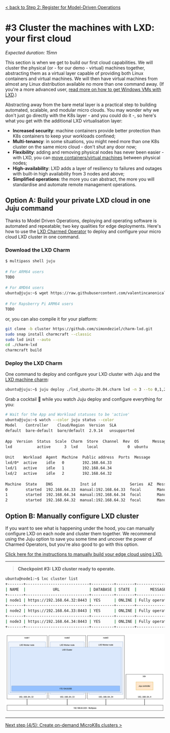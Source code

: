 [< back to Step 2: Register for Model-Driven Operations](./step-02-model-driven-operations.md#2-register-for-model-driven-operations)

# #3 Cluster the machines with LXD: your first cloud

_Expected duration: 15mn_

This section is when we get to build our first cloud capabilities. We will cluster the physical (or - for our demo - virtual) machines together, abstracting them as a virtual layer capable of providing both Linux containers and virtual machines.
We will then have virtual machines from almost any Linux distribution available no more than one command away. (If you're a more advanced user, [read more on how to get Windows VMs with LXD](https://github.com/lxc/distrobuilder#repack-windows-iso).)

Abstracting away from the bare metal layer is a practical step to building automated, scalable, and modular micro clouds. You may wonder why we don't just go directly with the K8s layer - and you could do it -, so here's what you get with the additional LXD virtualisation layer:

- **Increased security**: machine containers provide better protection than K8s containers to keep your workloads confined;
- **Multi-tenancy**: in some situations, you might need more than one K8s cluster on the same micro cloud - don't shut any door now;
- **Flexibility**: adding and removing physical nodes has never been easier - with LXD, you can [move containers/virtual machines](https://linuxcontainers.org/lxc/manpages/man1/lxc-copy.1.html) between physical nodes;
- **High-availability**: LXD adds a layer of resiliency to failures and outages with built-in high availability from 3 nodes and above;
- **Simplified operations**: the more you can abstract, the more you will standardise and automate remote management operations.

## Option A: Build your private LXD cloud in one Juju command

Thanks to Model Driven Operations, deploying and operating software is automated and repeatable; two key qualities for edge deployments.
Here's how to use the [LXD Charmed Operator](https://github.com/canonical/charm-lxd) to deploy and configure your micro cloud LXD cluster in one command.

### Download the LXD Charm
<!-- TODO: remove and replace with official charm or precompile more platforms and compile instructions collapsed. -->
<!-- TODO: Use Launchpad farm to building multi architecture -->

```sh
$ multipass shell juju

# For ARM64 users
TODO

# For AMD64 users
ubuntu@juju:~$ wget https://raw.githubusercontent.com/valentincanonical/diy-microcloud/main/precompiled/lxd_ubuntu-20.04-amd64.charm -O lxd_ubuntu-20.04.charm

# For Rapsberry Pi ARM64 users
TODO
```
<!-- TODO: lxd charm does not work -->
or, you can also compile it for your platform:

```sh
git clone -b cluster https://github.com/simondeziel/charm-lxd.git
sudo snap install charmcraft --classic
sudo lxd init --auto
cd ./charm-lxd
charmcraft build
```

### Deploy the LXD Charm
One command to deploy and configure your LXD cluster with Juju and the [LXD machine charm](https://charmhub.io/lxd):
```sh
ubuntu@juju:~$ juju deploy ./lxd_ubuntu-20.04.charm lxd -n 3 --to 0,1,2 --config mode=cluster
```

Grab a cocktail 🍹 while you watch Juju deploy and configure everything for you:
```sh
# Wait for the App and Workload statuses to be 'active'
ubuntu@juju:~$ watch --color juju status --color
Model    Controller    Cloud/Region  Version  SLA 
default  bare-default  bare/default  2.9.14   unsupported

App  Version  Status  Scale  Charm  Store  Channel  Rev  OS      Message
lxd           active      3  lxd    local             0  ubuntu  

Unit    Workload  Agent  Machine  Public address  Ports  Message
lxd/0*  active    idle   0        192.168.64.33          
lxd/1   active    idle   1        192.168.64.34          
lxd/2   active    idle   2        192.168.64.32          

Machine  State    DNS            Inst id               Series  AZ  Message
0        started  192.168.64.33  manual:192.168.64.33  focal       Manually provisioned machine
1        started  192.168.64.34  manual:192.168.64.34  focal       Manually provisioned machine
2        started  192.168.64.32  manual:192.168.64.32  focal       Manually provisioned machine
```

## Option B: Manually configure LXD cluster

If you want to see what is happening under the hood, you can manually configure LXD on each node and cluster them together. We recommend using the Juju option to save you some time and uncover the power of Charmed Operators, but you're also good to go with this option.

[Click here for the instructions to manually build your edge cloud using LXD.](./step03-lxd-cloud/README.md#initiate-the-first-node)

---

> **Checkpoint #3: LXD cluster ready to operate.**

```sh
ubuntu@node1:~$ lxc cluster list
+-------+----------------------------+----------+--------+-------------------+
| NAME  |            URL             | DATABASE | STATE  |      MESSAGE      |
+-------+----------------------------+----------+--------+-------------------+
| node1 | https://192.168.64.32:8443 | YES      | ONLINE | Fully operational |
+-------+----------------------------+----------+--------+-------------------+
| node2 | https://192.168.64.33:8443 | YES      | ONLINE | Fully operational |
+-------+----------------------------+----------+--------+-------------------+
| node3 | https://192.168.64.34:8443 | YES      | ONLINE | Fully operational |
+-------+----------------------------+----------+--------+-------------------+
```

<img alt="LXD cloud" src="./img/checkpoint-03-no-juju.png" width="600" />
<!-- <img alt="LXD cloud" src="./img/checkpoint-03.png" width="600" /> -->

---

[Next step (4/5): Create on-demand MicroK8s clusters >](./step-04-microk8s-cluster.md#4-create-on-demand-microk8s-clusters)